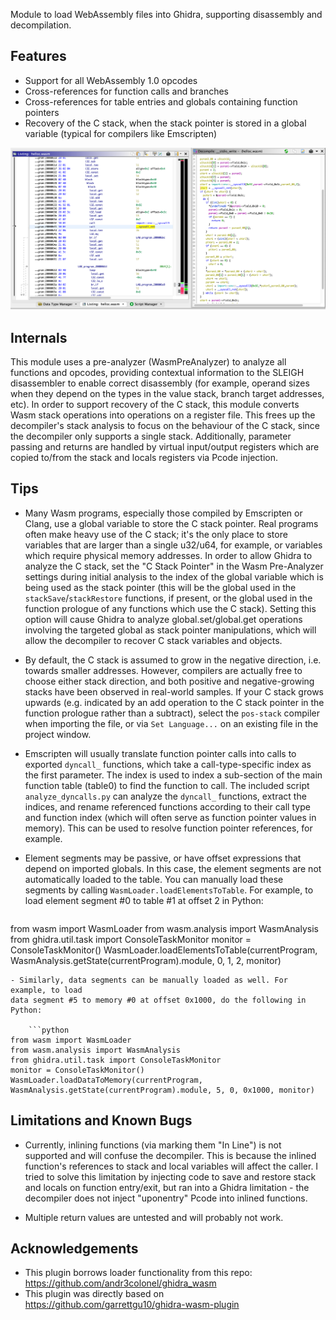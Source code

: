 Module to load WebAssembly files into Ghidra, supporting disassembly and decompilation.

## Features

- Support for all WebAssembly 1.0 opcodes
- Cross-references for function calls and branches
- Cross-references for table entries and globals containing function pointers
- Recovery of the C stack, when the stack pointer is stored in a global variable (typical for compilers like Emscripten)

![Sample disassembly and decompilation](sample.png)

## Internals

This module uses a pre-analyzer (WasmPreAnalyzer) to analyze all functions and
opcodes, providing contextual information to the SLEIGH disassembler to enable
correct disassembly (for example, operand sizes when they depend on the types in
the value stack, branch target addresses, etc). In order to support recovery of
the C stack, this module converts Wasm stack operations into operations on a
register file. This frees up the decompiler's stack analysis to focus on the
behaviour of the C stack, since the decompiler only supports a single stack.
Additionally, parameter passing and returns are handled by virtual input/output
registers which are copied to/from the stack and locals registers via Pcode
injection.

## Tips

- Many Wasm programs, especially those compiled by Emscripten or Clang, use a
global variable to store the C stack pointer. Real programs often make heavy use
of the C stack; it's the only place to store variables that are larger than a
single u32/u64, for example, or variables which require physical memory
addresses. In order to allow Ghidra to analyze the C stack, set the "C Stack
Pointer" in the Wasm Pre-Analyzer settings during initial analysis to the index
of the global variable which is being used as the stack pointer (this will be
the global used in the `stackSave`/`stackRestore` functions, if present, or the
global used in the function prologue of any functions which use the C stack).
Setting this option will cause Ghidra to analyze global.set/global.get
operations involving the targeted global as stack pointer manipulations, which
will allow the decompiler to recover C stack variables and objects.
- By default, the C stack is assumed to grow in the negative direction, i.e.
towards smaller addresses. However, compilers are actually free to choose either
stack direction, and both positive and negative-growing stacks have been
observed in real-world samples. If your C stack grows upwards (e.g. indicated by
an add operation to the C stack pointer in the function prologue rather than a
subtract), select the `pos-stack` compiler when importing the file, or via `Set
Language...` on an existing file in the project window.
- Emscripten will usually translate function pointer calls into calls to
exported `dyncall_` functions, which take a call-type-specific index as the
first parameter. The index is used to index a sub-section of the main function
table (table0) to find the function to call. The included script
`analyze_dyncalls.py` can analyze the `dyncall_` functions, extract the indices,
and rename referenced functions according to their call type and function index
(which will often serve as function pointer values in memory). This can be used
to resolve function pointer references, for example.
- Element segments may be passive, or have offset expressions that depend on
imported globals. In this case, the element segments are not automatically
loaded to the table. You can manually load these segments by calling
`WasmLoader.loadElementsToTable`. For example, to load element segment #0 to
table #1 at offset 2 in Python:

    ```python
from wasm import WasmLoader
from wasm.analysis import WasmAnalysis
from ghidra.util.task import ConsoleTaskMonitor
monitor = ConsoleTaskMonitor()
WasmLoader.loadElementsToTable(currentProgram, WasmAnalysis.getState(currentProgram).module, 0, 1, 2, monitor)
```
- Similarly, data segments can be manually loaded as well. For example, to load
data segment #5 to memory #0 at offset 0x1000, do the following in Python:

    ```python
from wasm import WasmLoader
from wasm.analysis import WasmAnalysis
from ghidra.util.task import ConsoleTaskMonitor
monitor = ConsoleTaskMonitor()
WasmLoader.loadDataToMemory(currentProgram, WasmAnalysis.getState(currentProgram).module, 5, 0, 0x1000, monitor)
```

## Limitations and Known Bugs

- Currently, inlining functions (via marking them "In Line") is not supported
and will confuse the decompiler. This is because the inlined function's
references to stack and local variables will affect the caller. I tried to solve
this limitation by injecting code to save and restore stack and locals on
function entry/exit, but ran into a Ghidra limitation - the decompiler does not
inject "uponentry" Pcode into inlined functions.

- Multiple return values are untested and will probably not work.

## Acknowledgements

- This plugin borrows loader functionality from this repo: https://github.com/andr3colonel/ghidra_wasm
- This plugin was directly based on https://github.com/garrettgu10/ghidra-wasm-plugin
